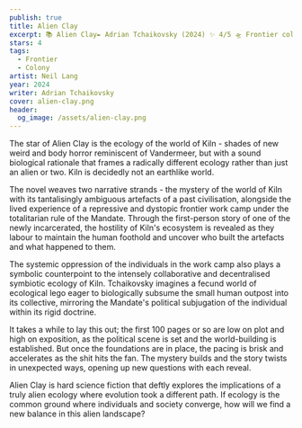 ```yaml
---
publish: true
title: Alien Clay
excerpt: 📚 Alien Clay✒️ Adrian Tchaikovsky (2024) ✨ 4/5 🛸 Frontier colony 🖌️ Neil Lang
stars: 4
tags:
  - Frontier
  - Colony
artist: Neil Lang
year: 2024
writer: Adrian Tchaikovsky
cover: alien-clay.png
header:
  og_image: /assets/alien-clay.png
---
```

The star of Alien Clay is the ecology of the world of Kiln - shades of new weird and body horror reminiscent of Vandermeer, but with a sound biological rationale that frames a radically different ecology rather than just an alien or two. Kiln is decidedly not an earthlike world.  
  
The novel weaves two narrative strands - the mystery of the world of Kiln with its tantalisingly ambiguous artefacts of a past civilisation, alongside the lived experience of a repressive and dystopic frontier work camp under the totalitarian rule of the Mandate. Through the first-person story of one of the newly incarcerated, the hostility of Kiln's ecosystem is revealed as they labour to maintain the human foothold and uncover who built the artefacts and what happened to them.  
  
The systemic oppression of the individuals in the work camp also plays a symbolic counterpoint to the intensely collaborative and decentralised symbiotic ecology of Kiln. Tchaikovsky imagines a fecund world of ecological lego eager to biologically subsume the small human outpost into its collective, mirroring the Mandate's political subjugation of the individual within its rigid doctrine.  
  
It takes a while to lay this out; the first 100 pages or so are low on plot and high on exposition, as the political scene is set and the world-building is established. But once the foundations are in place, the pacing is brisk and accelerates as the shit hits the fan. The mystery builds and the story twists in unexpected ways, opening up new questions with each reveal.  
  
Alien Clay is hard science fiction that deftly explores the implications of a truly alien ecology where evolution took a different path. If ecology is the common ground where individuals and society converge, how will we find a new balance in this alien landscape?